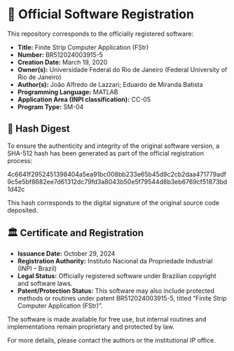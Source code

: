 # 📌 Official Software Registration

This repository corresponds to the officially registered software:

- **Title:** Finite Strip Computer Application (FStr)
- **Number:** BR512024003915-5
- **Creation Date:** March 19, 2020  
- **Owner(s):** Universidade Federal do Rio de Janeiro (Federal University of Rio de Janeiro)  
- **Author(s):** João Alfredo de Lazzari; Eduardo de Miranda Batista  
- **Programming Language:** MATLAB  
- **Application Area (INPI classification):** CC-05  
- **Program Type:** SM-04  

## 🔐 Hash Digest

To ensure the authenticity and integrity of the original software version, a SHA-512 hash has been generated as part of the official registration process:

4c6641f2952451398404a5ea91bc008bb233e65b45d9c2cb2daa471779adf9c5e5bf8682ee7d61312dc79fd3a8043b50e5f79544d8b3eb6769cf51873bd1d42c

This hash corresponds to the digital signature of the original source code deposited.

## 🏛️ Certificate and Registration

- **Issuance Date:** October 29, 2024  
- **Registration Authority:** Instituto Nacional da Propriedade Industrial (INPI – Brazil)  
- **Legal Status:** Officially registered software under Brazilian copyright and software laws.  
- **Patent/Protection Status:** This software may also include protected methods or routines under patent BR512024003915-5, titled “Finite Strip Computer Application (FStr)”.

The software is made available for free use, but internal routines and implementations remain proprietary and protected by law.

For more details, please contact the authors or the institutional IP office.
